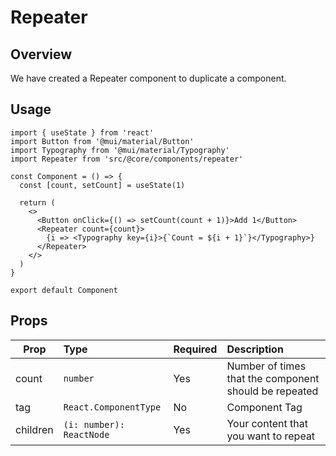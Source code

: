 # Repeater

## Overview

We have created a Repeater component to duplicate a component.

## Usage

```tsx{4,12-14}
import { useState } from 'react'
import Button from '@mui/material/Button'
import Typography from '@mui/material/Typography'
import Repeater from 'src/@core/components/repeater'

const Component = () => {
  const [count, setCount] = useState(1)

  return (
    <>
      <Button onClick={() => setCount(count + 1)}>Add 1</Button>
      <Repeater count={count}>
        {i => <Typography key={i}>{`Count = ${i + 1}`}</Typography>}
      </Repeater>
    </>
  )
}

export default Component
```

## Props

| Prop       | Type                     | Required | Description                                           |
| ---------- | :----------------------- | :------- | :---------------------------------------------------- |
| count      | `number`                 |      Yes | Number of times that the component should be repeated |
| tag        | `React.ComponentType`    |       No | Component Tag                                         |
| children   | `(i: number): ReactNode` |      Yes | Your content that you want to repeat                  |
